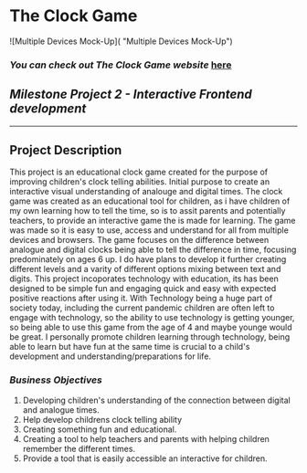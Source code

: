 # **The Clock Game**

![Multiple Devices Mock-Up]( "Multiple Devices Mock-Up")

### **_You can check out The Clock Game website_** [here](https://)

## **_Milestone Project 2 - Interactive Frontend development_**
---
## **Project Description**
This project is an educational clock game created for the purpose of improving children's clock telling abilities. Initial purpose to create an interactive visual understanding of analouge and digital times.
The clock game was created as an educational tool for children, as i have children of my own learning how to tell the time, so is to assit parents and potentially teachers, to provide an interactive game the is made for learning. 
The game was made so it is easy to use, access and understand for all from multiple devices and browsers. 
The game focuses on the difference between analogue and digital clocks being able to tell the difference in time, focusing predominately on ages 6 up. I do have plans to develop it further creating different levels and a varity of different options mixing between text and digits.
This project incoporates technology with education, its has been designed to be simple fun and engaging quick and easy with expected positive reactions after using it. 
With Technology being a huge part of society today, including the current pandemic children are often left to engage with technology, so the ability to use technology is getting younger, so being able to use this game from the age of 4 and maybe younge would be great.
I personally promote children learning through technology, being able to learn but have fun at the same time is crucial to a child's development and understanding/preparations for life.

### **_Business Objectives_**
1. Developing children's understanding of the connection between digital and analogue times.
2. Help develop childrens clock telling ability
3. Creating something fun and educational. 
4. Creating a tool to help teachers and parents with helping children remember the different times.
5. Provide a tool that is easily accessible an interactive for children. 